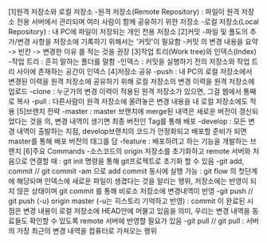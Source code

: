 [1]원격 저장소와 로컬 저장소
-원격 저장소(Remote Repository) : 파일이 원격 저장소 전용 서버에서 관리되며 여러 사람이 함께 공유하기 위한 저장소
-로컬 저장소(Local Repository) : 내 PC에 파일이 저장되는 개인 전용 저장소
[2]커밋
-파일 및 폴도의 추가/변경 사항을 저장소에 기록하기 위해서는 '커밋'이 필요함
-커밋 의 변경 내용을 요약 -> 빈칸 -> 변경한 이유 를 적는 것을 권장
[3]작업 트리(Work tree)와 인덱스(Index)
-작업 트리 : 흔히 말하는 폴더를 말함
-인덱스 : 커밋을 실행하기 전의 저장소와 작업 트리 사이에 존재하는 공간이 인덱스
[4]저장소 공유
-push : 내 PC의 로컬 저장소에서 변경된 이력을 원격 저장소에 공유하기 위해 로컬 저장소의 변경 이력을 원격 저장소에 업로드
-clone : 누군가의 변경 이력이 적용된 원격 저장소가 있으면, 그걸 웹에서 통째로 복사
-pull : 다른사람이 원격 저장소에 올려놓은 변경 내용을 내 로컬 저장소에도 적용
[5]브랜치 전략
-master : master 브랜치에 merge된 내역은 새로운 버전이 갱신되었다는 것을 의, 변경 내역이 생기면 최종 버전인 Tag를 통해 배포
-develop : 모든 변경 내역이 출발하는 지점, develop브랜치의 코드가 안정화되고 배포할 준비가 되면 master를 통해 배포 버전의 태그를 담
-feature : 배포하려고 하는 기능을 개발하는 브랜치
[6]주요 Commands
-소스코드의 origin 저장소를 초기화하고 remote 서버와 처음으로 연결할 때
: git init 명령을 통해 git프로젝트로 초기화 할 수 있음
-git add, commit // git commit -am 으로 add commit 동시에 실행 가능
: git flow 의 첫단계에 해당되며 인덱스에 새로운 파일이 생겼다는 것을 알리는 행위, 저장소에는 반영이 되지 않은 상태이며 git commit 를 통해 비로소 저장소에 변경내역이 반영
-git push // git push (-u) origin master (-u는 히스토리 기억하고 반영)
: commit 이 완료된 시점은 변경 내용이 로컬 저장소에 HEAD안에 머물고 있음을 의미, 우리는 변경 내역을 동료들도 확인할 수 있도록 remote 서버에 반영할 필요가 있음
-git pull // git pull <remote> <branch>
: 서버의 가장 최근의 변경 내역을 컴퓨터로 가져오는 행위
